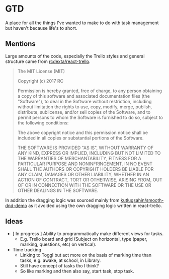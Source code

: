 # GTD

A place for all the things I've wanted to make to do with task management but
haven't because life's to short.

## Mentions
Large amounts of the code, especially the Trello styles and general structure
came from [rcdexta/react-trello](https://github.com/rcdexta/react-trello).

> The MIT License (MIT)
>
> Copyright (c) 2017 RC
>  
> Permission is hereby granted, free of charge, to any person obtaining a copy of this software and associated documentation files (the "Software"), to deal in the Software without restriction, including without limitation the rights to use, copy, modify, merge, publish, distribute, sublicense, and/or sell copies of the Software, and to permit persons to whom the Software is furnished to do so, subject to the following conditions:
> 
> The above copyright notice and this permission notice shall be included in all copies or substantial portions of the Software.
> 
> THE SOFTWARE IS PROVIDED "AS IS", WITHOUT WARRANTY OF ANY KIND, EXPRESS OR IMPLIED, INCLUDING BUT NOT LIMITED TO THE WARRANTIES OF MERCHANTABILITY, FITNESS FOR A PARTICULAR PURPOSE AND NONINFRINGEMENT. IN NO EVENT SHALL THE AUTHORS OR COPYRIGHT HOLDERS BE LIABLE FOR ANY CLAIM, DAMAGES OR OTHER LIABILITY, WHETHER IN AN ACTION OF CONTRACT, TORT OR OTHERWISE, ARISING FROM, OUT OF OR IN CONNECTION WITH THE SOFTWARE OR THE USE OR OTHER DEALINGS IN THE SOFTWARE.

In addition the dragging logic was sourced mainly from 
[kutlugsahin/smooth-dnd-demo](https://kutlugsahin.github.io/smooth-dnd-demo/)
as it avoided using the own dragging logic written in react-trello.

## Ideas
- [ In progress ] Ability to programmatically make different views for tasks.
    - E.g. Trello board and grid (Subject on horizontal, type (paper, marking,
    questions, etc) on vertical).
- Time tracking
    - Linking to Toggl but act more on the basis of marking time than tasks,
    e.g. awake, at school, in Library.
    - Still have concept of tasks tho I think?
    - So like marking and then also say, start task, stop task. 
